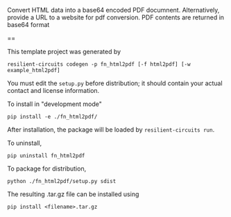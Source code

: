 Convert HTML data into a base64 encoded PDF documnent. 
Alternatively, provide a URL to a website for pdf conversion. PDF contents are returned in base64 format

==

This template project was generated by

    resilient-circuits codegen -p fn_html2pdf [-f html2pdf] [-w example_html2pdf]


You must edit the `setup.py` before distribution;
it should contain your actual contact and license information.

To install in "development mode"

    pip install -e ./fn_html2pdf/

After installation, the package will be loaded by `resilient-circuits run`.


To uninstall,

    pip uninstall fn_html2pdf


To package for distribution,

    python ./fn_html2pdf/setup.py sdist

The resulting .tar.gz file can be installed using

    pip install <filename>.tar.gz
